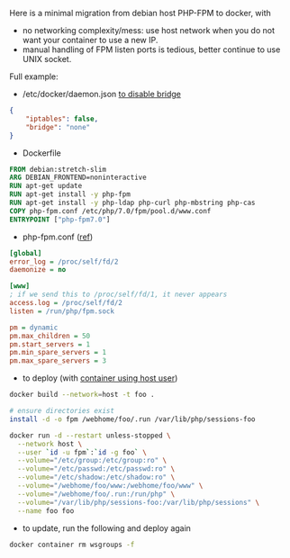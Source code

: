Here is a minimal migration from debian host PHP-FPM to docker, with
* no networking complexity/mess: use host network when you do not want your container to use a new IP.
* manual handling of FPM listen ports is tedious, better continue to use UNIX socket.

Full example:

* /etc/docker/daemon.json [to disable bridge](https://stackoverflow.com/questions/52146056/how-to-delete-disable-docker0-bridge-on-docker-startup)
```json
{
    "iptables": false,
    "bridge": "none"
}
```

* Dockerfile
```Dockerfile 
FROM debian:stretch-slim
ARG DEBIAN_FRONTEND=noninteractive
RUN apt-get update
RUN apt-get install -y php-fpm
RUN apt-get install -y php-ldap php-curl php-mbstring php-cas
COPY php-fpm.conf /etc/php/7.0/fpm/pool.d/www.conf
ENTRYPOINT ["php-fpm7.0"]
```

* php-fpm.conf ([ref](https://serverfault.com/questions/658367/how-to-get-php-fpm-to-log-to-stdout-stderr-when-running-in-a-docker-container))
```ini
[global]
error_log = /proc/self/fd/2
daemonize = no

[www]
; if we send this to /proc/self/fd/1, it never appears
access.log = /proc/self/fd/2
listen = /run/php/fpm.sock

pm = dynamic
pm.max_children = 50
pm.start_servers = 1
pm.min_spare_servers = 1
pm.max_spare_servers = 3
```

* to deploy (with [container using host user](https://medium.com/faun/set-current-host-user-for-docker-container-4e521cef9ffc))

```sh
docker build --network=host -t foo .

# ensure directories exist
install -d -o fpm /webhome/foo/.run /var/lib/php/sessions-foo

docker run -d --restart unless-stopped \
  --network host \
  --user `id -u fpm`:`id -g foo` \
  --volume="/etc/group:/etc/group:ro" \
  --volume="/etc/passwd:/etc/passwd:ro" \
  --volume="/etc/shadow:/etc/shadow:ro" \
  --volume="/webhome/foo/www:/webhome/foo/www" \
  --volume="/webhome/foo/.run:/run/php" \
  --volume="/var/lib/php/sessions-foo:/var/lib/php/sessions" \
  --name foo foo
```

* to update, run the following and deploy again
```sh
docker container rm wsgroups -f
```
